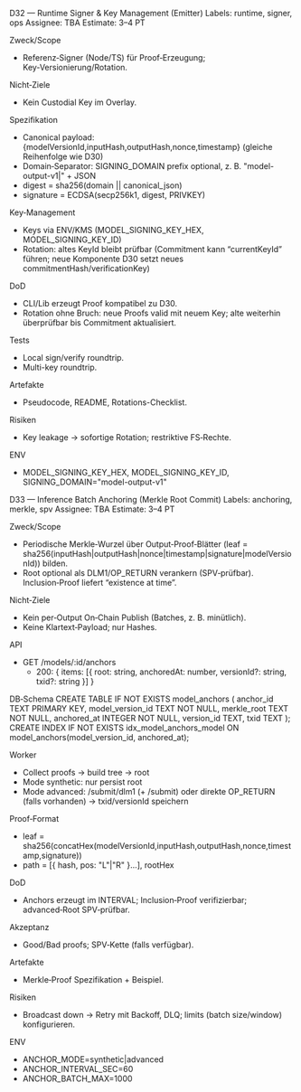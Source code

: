 D32 — Runtime Signer & Key Management (Emitter)
Labels: runtime, signer, ops
Assignee: TBA
Estimate: 3–4 PT

Zweck/Scope
- Referenz‑Signer (Node/TS) für Proof‑Erzeugung; Key‑Versionierung/Rotation.

Nicht‑Ziele
- Kein Custodial Key im Overlay.

Spezifikation
- Canonical payload: {modelVersionId,inputHash,outputHash,nonce,timestamp} (gleiche Reihenfolge wie D30)
- Domain‑Separator: SIGNING_DOMAIN prefix optional, z. B. "model-output-v1|" + JSON
- digest = sha256(domain || canonical_json)
- signature = ECDSA(secp256k1, digest, PRIVKEY)

Key‑Management
- Keys via ENV/KMS (MODEL_SIGNING_KEY_HEX, MODEL_SIGNING_KEY_ID)
- Rotation: altes KeyId bleibt prüfbar (Commitment kann “currentKeyId” führen; neue Komponente D30 setzt neues commitmentHash/verificationKey)

DoD
- CLI/Lib erzeugt Proof kompatibel zu D30.
- Rotation ohne Bruch: neue Proofs valid mit neuem Key; alte weiterhin überprüfbar bis Commitment aktualisiert.

Tests
- Local sign/verify roundtrip.
- Multi-key roundtrip.

Artefakte
- Pseudocode, README, Rotations-Checklist.

Risiken
- Key leakage → sofortige Rotation; restriktive FS‑Rechte.

ENV
- MODEL_SIGNING_KEY_HEX, MODEL_SIGNING_KEY_ID, SIGNING_DOMAIN="model-output-v1"

D33 — Inference Batch Anchoring (Merkle Root Commit)
Labels: anchoring, merkle, spv
Assignee: TBA
Estimate: 3–4 PT

Zweck/Scope
- Periodische Merkle‑Wurzel über Output‑Proof‑Blätter (leaf = sha256(inputHash|outputHash|nonce|timestamp|signature|modelVersionId)) bilden.
- Root optional als DLM1/OP_RETURN verankern (SPV‑prüfbar). Inclusion‑Proof liefert “existence at time”.

Nicht‑Ziele
- Kein per‑Output On‑Chain Publish (Batches, z. B. minütlich).
- Keine Klartext‑Payload; nur Hashes.

API
- GET /models/:id/anchors
  - 200: { items: [{ root: string, anchoredAt: number, versionId?: string, txid?: string }] }

DB‑Schema
CREATE TABLE IF NOT EXISTS model_anchors (
  anchor_id TEXT PRIMARY KEY,
  model_version_id TEXT NOT NULL,
  merkle_root TEXT NOT NULL,
  anchored_at INTEGER NOT NULL,
  version_id TEXT,
  txid TEXT
);
CREATE INDEX IF NOT EXISTS idx_model_anchors_model ON model_anchors(model_version_id, anchored_at);

Worker
- Collect proofs → build tree → root
- Mode synthetic: nur persist root
- Mode advanced: /submit/dlm1 (+ /submit) oder direkte OP_RETURN (falls vorhanden) → txid/versionId speichern

Proof‑Format
- leaf = sha256(concatHex(modelVersionId,inputHash,outputHash,nonce,timestamp,signature))
- path = [{ hash, pos: "L"|"R" }...], rootHex

DoD
- Anchors erzeugt im INTERVAL; Inclusion‑Proof verifizierbar; advanced‑Root SPV‑prüfbar.

Akzeptanz
- Good/Bad proofs; SPV‑Kette (falls verfügbar).

Artefakte
- Merkle‑Proof Spezifikation + Beispiel.

Risiken
- Broadcast down → Retry mit Backoff, DLQ; limits (batch size/window) konfigurieren.

ENV
- ANCHOR_MODE=synthetic|advanced
- ANCHOR_INTERVAL_SEC=60
- ANCHOR_BATCH_MAX=1000

